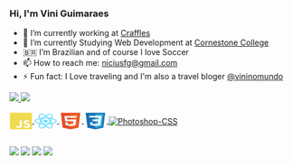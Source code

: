 ### Hi, I'm Vini Guimaraes

- 🔭 I’m currently working at [Craffles](https://www.craffles.ca/)
- 🌱 I’m currently Studying Web Development at [Cornestone College](https://ciccc.ca/)
- 🇧🇷 I’m Brazilian and of course I love Soccer
- 📫 How to reach me: niciusfg@gmail.com
- ⚡ Fun fact: I Love traveling and I'm also a travel bloger [@vininomundo](https://www.instagram.com/vininomundo/)


<div align="left">
  <a href="https://github.com/guimaraesvini">
  <img height="160em" src="https://github-readme-stats.vercel.app/api?username=guimaraesvini&show_icons=true&theme=dark&include_all_commits=true&count_private=true"/>
  <img height="160em" src="https://github-readme-stats.vercel.app/api/top-langs/?username=guimaraesvini&layout=compact&langs_count=7&theme=dark"/>
</div>
  
 <div style="display: inline_block"><br>
  <img align="center" alt="Vini-Js" height="30" width="40" src="https://raw.githubusercontent.com/devicons/devicon/master/icons/javascript/javascript-plain.svg">
  <img align="center" alt="Vini-React" height="30" width="40" src="https://raw.githubusercontent.com/devicons/devicon/master/icons/react/react-original.svg">
  <img align="center" alt="Vini-HTML" height="30" width="40" src="https://raw.githubusercontent.com/devicons/devicon/master/icons/html5/html5-original.svg">
  <img align="center" alt="Vini-CSS" height="30" width="40" src="https://raw.githubusercontent.com/devicons/devicon/master/icons/css3/css3-original.svg">
  <img align="center" alt="Photoshop-CSS" height="30" width="40" src="https://cdn.jsdelivr.net/gh/devicons/devicon/icons/photoshop/photoshop-plain.svg" />
</div>
  
  ##
    
  <div> 
  <a href="https://www.youtube.com/vininomundo" target="_blank"><img src="https://img.shields.io/badge/YouTube-FF0000?style=for-the-badge&logo=youtube&logoColor=white" target="_blank"></a>
  <a href="https://www.instagram.com/vininomundo/" target="_blank"><img src="https://img.shields.io/badge/-Instagram-%23E4405F?style=for-the-badge&logo=instagram&logoColor=white" target="_blank"></a>
  <a href="mailto:niciusfg@gmail.com"><img src="https://img.shields.io/badge/-Gmail-%23333?style=for-the-badge&logo=gmail&logoColor=white" target="_blank"></a>
  <a href="https://https://www.linkedin.com/in/guimaraesvinicius/" target="_blank"><img src="https://img.shields.io/badge/-LinkedIn-%230077B5?style=for-the-badge&logo=linkedin&logoColor=white" target="_blank"></a> 
  
</div>
